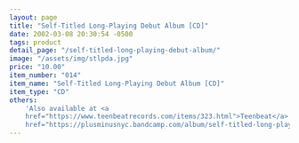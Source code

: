 ```yaml
---
layout: page
title: "Self-Titled Long-Playing Debut Album [CD]"
date: 2002-03-08 20:30:54 -0500
tags: product
detail_page: "/self-titled-long-playing-debut-album/"
image: "/assets/img/stlpda.jpg"
price: "10.00"
item_number: "014"
item_name: "Self-Titled Long-Playing Debut Album [CD]"
item_type: "CD"
others:
    'Also available at <a
    href="https://www.teenbeatrecords.com/items/323.html">Teenbeat</a> and <a
    href="https://plusminusnyc.bandcamp.com/album/self-titled-long-playing-debut-album">Bandcamp</a>'
---
```

